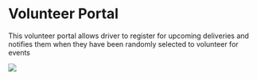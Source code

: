# Volunteer Portal
This volunteer portal allows driver to register for upcoming deliveries and notifies them when they have been randomly selected to volunteer for events

<img src="https://raw.githubusercontent.com/saahiljaffer/volunteerPortal/master/pictures/calendar.png">

